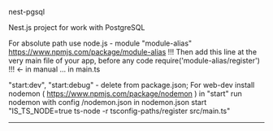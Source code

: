 nest-pgsql

Nest.js project for work with PostgreSQL

For absolute path use node.js - module "module-alias"
https://www.npmjs.com/package/module-alias
!!! Then add this line at the very main file of your app, before any code
require('module-alias/register')   !!! <- in manual
 ... in main.ts 

 "start:dev", "start:debug" - delete from package.json;
 For web-dev install nodemon ( https://www.npmjs.com/package/nodemon )
 in "start" run nodemon with config /nodemon.json
 in nodemon.json start "IS_TS_NODE=true ts-node -r tsconfig-paths/register src/main.ts"

 _____________________________________________________________

 
